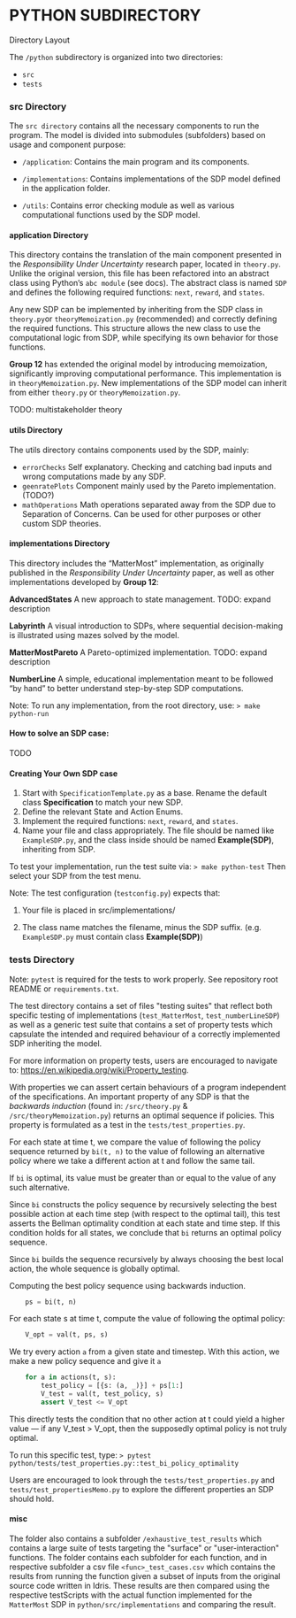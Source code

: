 # PYTHON SUBDIRECTORY
Directory Layout

The `/python` subdirectory is organized into two directories:

- `src`
- `tests`

### src Directory

The `src directory` contains all the necessary components to run the program. The model is divided into submodules (subfolders) based on usage and component purpose:

- `/application`: Contains the main program and its components.

- `/implementations`: Contains implementations of the SDP model defined in the application folder.
- `/utils`: Contains error checking module as well as various computational functions used by the SDP model.

#### application Directory

This directory contains the translation of the main component presented in the *Responsibility Under Uncertainty* research paper, located in `theory.py`. Unlike the original version, this file has been refactored into an abstract class using Python’s `abc module` (see docs). The abstract class is named `SDP` and defines the following required functions: `next`, `reward`, and `states`.

Any new SDP can be implemented by inheriting from the SDP class in `theory.py`or `theoryMemoization.py` (recommended) and correctly defining the required functions. This structure allows the new class to use the computational logic from SDP, while specifying its own behavior for those functions.

**Group 12** has extended the original model by introducing memoization, significantly improving computational performance. This implementation is in `theoryMemoization.py`. New implementations of the SDP model can inherit from either `theory.py` or `theoryMemoization.py`.


TODO: multistakeholder theory


#### utils Directory
The utils directory contains components used by the SDP, mainly:
- `errorChecks`
Self explanatory. Checking and catching bad inputs and wrong computations made by any SDP.
- `geenratePlots`
Component mainly used by the Pareto implementation.  (TODO?)
- `mathOperations`
Math operations separated away from the SDP due to Separation of Concerns. Can be used for other purposes or other custom SDP theories.


#### implementations Directory

This directory includes the “MatterMost” implementation, as originally published in the *Responsibility Under Uncertainty* paper, as well as other implementations developed by **Group 12**:

**AdvancedStates**
A new approach to state management. TODO: expand description

**Labyrinth**
A visual introduction to SDPs, where sequential decision-making is illustrated using mazes solved by the model.

**MatterMostPareto**
A Pareto-optimized implementation. TODO: expand description

**NumberLine**
A simple, educational implementation meant to be followed “by hand” to better understand step-by-step SDP computations.

Note: To run any implementation, from the root directory, use:
    `> make python-run`

#### How to solve an SDP case:

TODO



#### Creating Your Own SDP case

1. Start with `SpecificationTemplate.py` as a base. Rename the default class **Specification** to match your new SDP.
2. Define the relevant State and Action Enums.
3. Implement the required functions: `next`, `reward`, and `states`.
4. Name your file and class appropriately. The file should be named like `ExampleSDP.py`, and the class inside should be named **Example(SDP)**, inheriting from SDP.

To test your implementation, run the test suite via:
`> make python-test`
Then select your SDP from the test menu.

Note: The test configuration (`testconfig.py`) expects that:

1. Your file is placed in src/implementations/

2. The class name matches the filename, minus the SDP suffix. (e.g. `ExampleSDP.py` must contain class **Example(SDP)**)

### tests Directory
Note: `pytest` is required for the tests to work properly. See repository root README or `requirements.txt`.

The test directory contains a set of files "testing suites" that reflect both specific testing of implementations (`test_MatterMost`, `test_numberLineSDP`) as well as a generic test suite that contains a set of property tests which capsulate the intended and required behaviour of a correctly implemented SDP inheriting the model.

For more information on property tests, users are encouraged to navigate to: https://en.wikipedia.org/wiki/Property_testing.

With properties we can assert certain behaviours of a program independent of the specifications. An important property of any SDP is that the *backwards induction* (found in: `/src/theory.py` & `/src/theoryMemoization.py`) returns an optimal sequence if policies. This property is formulated as a test in the `tests/test_properties.py`. 

For each state at time t, we compare the value of following the policy sequence returned by `bi(t, n)` to the value of following an alternative policy where we take a different action at t and follow the same tail. 

If `bi` is optimal, its value must be greater than or equal to the value of any such alternative.

Since `bi` constructs the policy sequence by recursively selecting the best possible action at each time step (with respect to the optimal tail), this test asserts the Bellman optimality condition at each state and time step. If this condition holds for all states, we conclude that `bi` returns an optimal policy sequence.

Since `bi` builds the sequence recursively by always choosing the best local action, the whole sequence is globally optimal.

Computing the best policy sequence using backwards induction.
```python
    ps = bi(t, n)
```
For each state s at time t, compute the value of following the optimal policy:
```python
    V_opt = val(t, ps, s)
```
We try every action `a` from a given state and timestep. With this action, we make a new policy sequence and give it `a`

```python
    for a in actions(t, s):
        test_policy = [{s: (a, _)}] + ps[1:]
        V_test = val(t, test_policy, s)
        assert V_test <= V_opt
```

This directly tests the condition that no other action at t could yield a higher value — if any V_test > V_opt, then the supposedly optimal policy is not truly optimal.

To run this specific test, type:
 `> pytest python/tests/test_properties.py::test_bi_policy_optimality`

Users are encouraged to look through the `tests/test_properties.py` and `tests/test_propertiesMemo.py` to explore the different properties an SDP should hold.


#### misc

The folder also contains a subfolder `/exhaustive_test_results` which contains a large suite of tests targeting the "surface" or "user-interaction" functions. The folder contains each subfolder for each function, and in respective subfolder a csv file `<func>_test_cases.csv` which contains the results from running the function given a subset of inputs from the original source code written in Idris. These results are then compared using the respective testScripts with the actual function implemented for the `MatterMost` SDP in `python/src/implementations` and comparing the result.